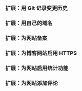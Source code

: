 
### 扩展：用 Git 记录变更历史

### 扩展：用自己的域名

### 扩展：为网站备案

### 扩展：为博客网站启用 HTTPS

### 扩展：为网站启用统计功能

### 扩展：为网站添加评论
